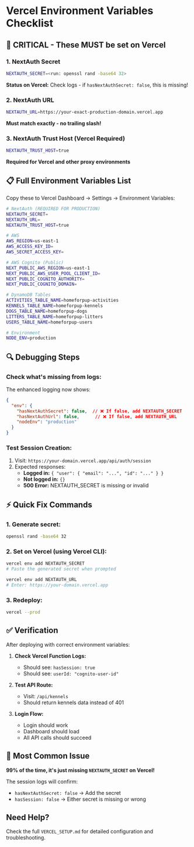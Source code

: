 # Vercel Environment Variables Checklist

## 🚨 CRITICAL - These MUST be set on Vercel

### 1. NextAuth Secret
```bash
NEXTAUTH_SECRET=<run: openssl rand -base64 32>
```
**Status on Vercel:** Check logs - if `hasNextAuthSecret: false`, this is missing!

### 2. NextAuth URL
```bash
NEXTAUTH_URL=https://your-exact-production-domain.vercel.app
```
**Must match exactly - no trailing slash!**

### 3. NextAuth Trust Host (Vercel Required)
```bash
NEXTAUTH_TRUST_HOST=true
```
**Required for Vercel and other proxy environments**

## 📋 Full Environment Variables List

Copy these to Vercel Dashboard → Settings → Environment Variables:

```bash
# NextAuth (REQUIRED FOR PRODUCTION)
NEXTAUTH_SECRET=
NEXTAUTH_URL=
NEXTAUTH_TRUST_HOST=true

# AWS
AWS_REGION=us-east-1
AWS_ACCESS_KEY_ID=
AWS_SECRET_ACCESS_KEY=

# AWS Cognito (Public)
NEXT_PUBLIC_AWS_REGION=us-east-1
NEXT_PUBLIC_AWS_USER_POOL_CLIENT_ID=
NEXT_PUBLIC_COGNITO_AUTHORITY=
NEXT_PUBLIC_COGNITO_DOMAIN=

# DynamoDB Tables
ACTIVITIES_TABLE_NAME=homeforpup-activities
KENNELS_TABLE_NAME=homeforpup-kennels
DOGS_TABLE_NAME=homeforpup-dogs
LITTERS_TABLE_NAME=homeforpup-litters
USERS_TABLE_NAME=homeforpup-users

# Environment
NODE_ENV=production
```

## 🔍 Debugging Steps

### Check what's missing from logs:

The enhanced logging now shows:
```json
{
  "env": {
    "hasNextAuthSecret": false,  // ❌ If false, add NEXTAUTH_SECRET
    "hasNextAuthUrl": false,      // ❌ If false, add NEXTAUTH_URL
    "nodeEnv": "production"
  }
}
```

### Test Session Creation:

1. Visit: `https://your-domain.vercel.app/api/auth/session`
2. Expected responses:
   - **Logged in:** `{ "user": { "email": "...", "id": "..." } }`
   - **Not logged in:** `{}`
   - **500 Error:** NEXTAUTH_SECRET is missing or invalid

## ⚡ Quick Fix Commands

### 1. Generate secret:
```bash
openssl rand -base64 32
```

### 2. Set on Vercel (using Vercel CLI):
```bash
vercel env add NEXTAUTH_SECRET
# Paste the generated secret when prompted

vercel env add NEXTAUTH_URL
# Enter: https://your-domain.vercel.app
```

### 3. Redeploy:
```bash
vercel --prod
```

## ✅ Verification

After deploying with correct environment variables:

1. **Check Vercel Function Logs:**
   - Should see: `hasSession: true`
   - Should see: `userId: "cognito-user-id"`

2. **Test API Route:**
   - Visit: `/api/kennels`
   - Should return kennels data instead of 401

3. **Login Flow:**
   - Login should work
   - Dashboard should load
   - All API calls should succeed

## 🎯 Most Common Issue

**99% of the time, it's just missing `NEXTAUTH_SECRET` on Vercel!**

The session logs will confirm:
- `hasNextAuthSecret: false` → Add the secret
- `hasSession: false` → Either secret is missing or wrong

## Need Help?

Check the full `VERCEL_SETUP.md` for detailed configuration and troubleshooting.

